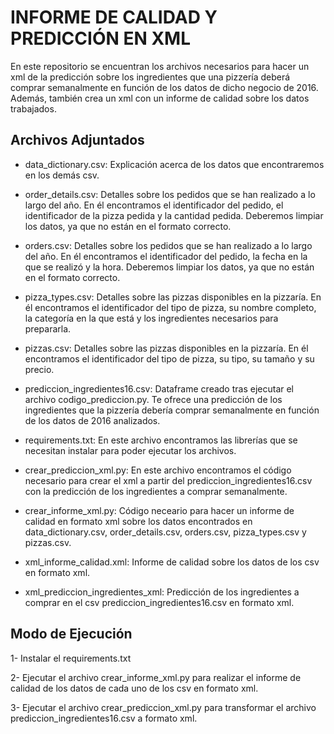 # INFORME DE CALIDAD Y PREDICCIÓN EN XML

En este repositorio se encuentran los archivos necesarios para hacer un xml de la predicción sobre los ingredientes que una pizzería deberá comprar semanalmente en función de los datos de dicho negocio de 2016. Además, también crea un xml con un informe de calidad sobre los datos trabajados.

## Archivos Adjuntados

- data_dictionary.csv: Explicación acerca de los datos que encontraremos en los demás csv.

- order_details.csv: Detalles sobre los pedidos que se han realizado a lo largo del año. En él encontramos el identificador del pedido, el identificador de la pizza pedida y la cantidad pedida. Deberemos limpiar los datos, ya que no están en el formato correcto.

- orders.csv: Detalles sobre los pedidos que se han realizado a lo largo del año. En él encontramos el identificador del pedido, la fecha en la que se realizó y la hora. Deberemos limpiar los datos, ya que no están en el formato correcto.

- pizza_types.csv: Detalles sobre las pizzas disponibles en la pizzaría. En él encontramos el identificador del tipo de pizza, su nombre completo, la categoría en la que está y los ingredientes necesarios para prepararla.

- pizzas.csv: Detalles sobre las pizzas disponibles en la pizzaría. En él encontramos el identificador del tipo de pizza, su tipo, su tamaño y su precio.

- prediccion_ingredientes16.csv: Dataframe creado tras ejecutar el archivo codigo_prediccion.py. Te ofrece una predicción de los ingredientes que la pizzería debería comprar semanalmente en función de los datos de 2016 analizados.

- requirements.txt: En este archivo encontramos las librerías que se necesitan instalar para poder ejecutar los archivos.

- crear_prediccion_xml.py: En este archivo encontramos el código necesario para crear el xml a partir del prediccion_ingredientes16.csv con la predicción de los ingredientes a comprar semanalmente.

- crear_informe_xml.py: Código neceario para hacer un informe de calidad en formato xml sobre los datos encontrados en data_dictionary.csv, order_details.csv, orders.csv, pizza_types.csv y pizzas.csv.

- xml_informe_calidad.xml: Informe de calidad sobre los datos de los csv en formato xml.

- xml_prediccion_ingredientes_xml: Predicción de los ingredientes a comprar en el csv prediccion_ingredientes16.csv en formato xml.

## Modo de Ejecución

1- Instalar el requirements.txt

2- Ejecutar el archivo crear_informe_xml.py para realizar el informe de calidad de los datos de cada uno de los csv en formato xml.

3- Ejecutar el archivo crear_prediccion_xml.py para transformar el archivo prediccion_ingredientes16.csv a formato xml.